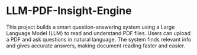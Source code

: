 # LLM-PDF-Insight-Engine
This project builds a smart question-answering system using a Large Language Model (LLM) to read and understand PDF files. Users can upload a PDF and ask questions in natural language. The system finds relevant info and gives accurate answers, making document reading faster and easier.
